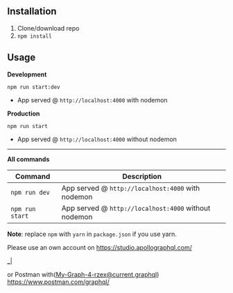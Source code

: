 ## Installation

1. Clone/download repo
2. `npm install`

## Usage

**Development**

`npm run start:dev`

- App served @ `http://localhost:4000` with nodemon

**Production**

`npm run start`

- App served @ `http://localhost:4000` without nodemon

---

**All commands**

| Command         | Description                                          |
| --------------- | ---------------------------------------------------- |
| `npm run dev`   | App served @ `http://localhost:4000` with nodemon    |
| `npm run start` | App served @ `http://localhost:4000` without nodemon |

**Note**: replace `npm` with `yarn` in `package.json` if you use yarn.

Please use an own account on https://studio.apollographql.com/

************************************\_************************************|

or Postman with(My-Graph-4-rzex@current.graphql) https://www.postman.com/graphql/
